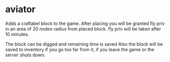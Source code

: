 # aviator

Adds a craftabel block to the game.
After placing you will be granted fly priv in an
area of 20 nodes radius from placed block.
fly priv will be taken after 10 minutes.

The block can be digged and remaining time is saved
Also the block will be saved to inventory if you
go too far from it, if you leave the game or the
server shuts down.

